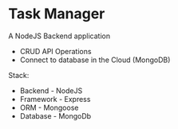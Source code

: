 # Task Manager

A NodeJS Backend application

- CRUD API Operations
- Connect to database in the Cloud (MongoDB)

Stack:

- Backend - NodeJS
- Framework - Express
- ORM - Mongoose
- Database - MongoDb
